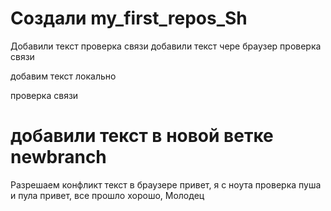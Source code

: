 ﻿# Создали  my_first_repos_Sh

Добавили текст 
проверка связи
добавили текст чере браузер
проверка связи

добавим текст локально

проверка связи

# добавили текст в новой ветке newbranch

Разрешаем конфликт текст в браузере
привет, я с ноута проверка пуша и пула
привет, все прошло хорошо, Молодец
